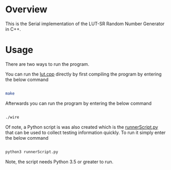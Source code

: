 # Overview

This is the Serial implementation of the LUT-SR Random Number Generator in C++.

# Usage

There are two ways to run the program.

You can run the [lut.cpp](lut.cpp) directly by first compiling the program by entering the below command

```bash

make

``` 

Afterwards you can run the program by entering the below command

```bash

./wire

```

Of note, a Python script is was also created which is the [runnerScript.py](runnerScript.py) that can be used to 
collect testing information quickly. To run it simply enter the below command

```bash

python3 runnerScript.py

```

Note, the script needs Python 3.5 or greater to run.